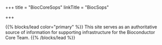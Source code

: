 +++
title = "BiocCoreSops"
linkTitle = "BiocSops"

+++

{{% blocks/lead color="primary" %}}
This site serves as an authoritative source of information for supporting infrastructure for the Bioconductor Core Team.
{{% /blocks/lead %}}
